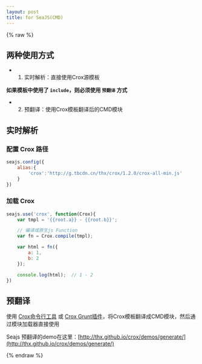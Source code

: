 ```yaml
---
layout: post
title: for SeaJS(CMD)
---
```


{% raw %}

## 两种使用方式

- 1. 实时解析：直接使用Crox源模板

**如果模板中使用了 `include`，则必须使用 `预翻译` 方式**

- 2. 预翻译：使用Crox模板翻译后的CMD模块

## 实时解析

### 配置 Crox 路径

```js
seajs.config({
    alias:{
        'crox':'http://g.tbcdn.cn/thx/crox/1.2.0/crox-all-min.js'
    }
})
```

### 加载 Crox

```js
seajs.use('crox', function(Crox){
    var tmpl = '{{root.a}} - {{root.b}}';

    // 编译成原生js Function
    var fn = Crox.compile(tmpl);

    var html = fn({
        a: 1,
        b: 2
    });

    console.log(html);  // 1 - 2
})
```


## 预翻译

使用 [Crox命令行工具](http://thx.github.io/crox/apis/nodejs-api/) 或 [Crox Grunt插件](http://thx.github.io/crox/tutorials/for-grunt/)，将Crox模板翻译成CMD模块，然后通过模块加载器直接使用

Seajs 预翻译的demo在这里：[http://thx.github.io/crox/demos/generate/](http://thx.github.io/crox/demos/generate/)

{% endraw %}
